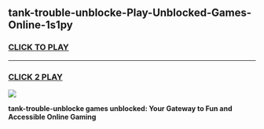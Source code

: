 
## tank-trouble-unblocke-Play-Unblocked-Games-Online-1s1py
<h3>
<a href="https://premium76.site?title=tank-trouble-unblocke&ref=25A">CLICK TO PLAY</a></h3>
<hr>

<h3>
<a href="https://premium76.site?title=tank-trouble-unblocke&ref=25A">CLICK 2 PLAY</a>
  
</h3>

<a href="https://premium76.site?title=tank-trouble-unblocke&ref=25A"><img src="https://clearcache.store/games.png"></a>


**tank-trouble-unblocke games unblocked: Your Gateway to Fun and Accessible Online Gaming**
